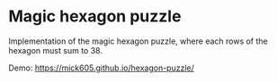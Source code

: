 # Magic hexagon puzzle

Implementation of the magic hexagon puzzle, where each rows of the hexagon must sum to 38.

Demo: https://mick605.github.io/hexagon-puzzle/